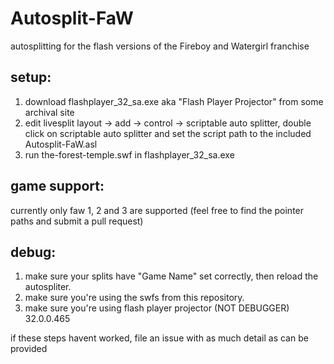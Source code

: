 # Autosplit-FaW
autosplitting for the flash versions of the Fireboy and Watergirl franchise

## setup:
1. download flashplayer_32_sa.exe aka "Flash Player Projector" from some archival site
2. edit livesplit layout -> add -> control -> scriptable auto splitter, double click on scriptable auto splitter and set the script path to the included Autosplit-FaW.asl
3. run the-forest-temple.swf in flashplayer_32_sa.exe

## game support:
currently only faw 1, 2 and 3 are supported (feel free to find the pointer paths and submit a pull request)


## debug:
1. make sure your splits have "Game Name" set correctly, then reload the autospliter.
2. make sure you're using the swfs from this repository.
3. make sure you're using flash player projector (NOT DEBUGGER) 32.0.0.465

if these steps havent worked, file an issue with as much detail as can be provided
